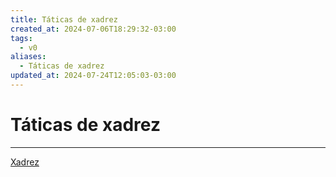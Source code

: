 ```yaml
---
title: Táticas de xadrez
created_at: 2024-07-06T18:29:32-03:00
tags:
  - v0
aliases:
  - Táticas de xadrez
updated_at: 2024-07-24T12:05:03-03:00
---
```

# Táticas de xadrez
----

[Xadrez](../../../sementes/2024/07/2024-07-06-Xadrez.md)